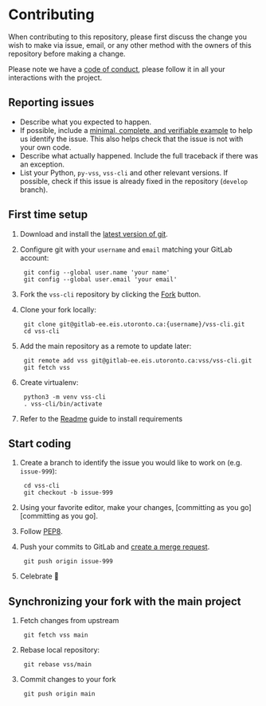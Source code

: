 # Contributing 

When contributing to this repository, please first discuss the change you wish to make via issue,
email, or any other method with the owners of this repository before making a change. 

Please note we have a [code of conduct](CODE_OF_CONDUCT.md), please follow it in all your 
interactions with the project.

## Reporting issues

- Describe what you expected to happen.
- If possible, include a [minimal, complete, and verifiable example][mcve] to help
  us identify the issue. This also helps check that the issue is not with your
  own code.
- Describe what actually happened. Include the full traceback if there was an
  exception.
- List your Python, ``py-vss``, ``vss-cli`` and other relevant versions. 
  If possible, check if this issue is already fixed in the repository (`develop` branch).
  
[mcve]: https://stackoverflow.com/help/mcve

## First time setup

1. Download and install the [latest version of git][latest version of git].
2. Configure git with your `username` and `email` matching your GitLab account:

        git config --global user.name 'your name'
        git config --global user.email 'your email'
        
3. Fork the ``vss-cli`` repository by clicking the [Fork][Fork] button.
4. Clone your fork locally:
    
        git clone git@gitlab-ee.eis.utoronto.ca:{username}/vss-cli.git
        cd vss-cli

5. Add the main repository as a remote to update later:
        
        git remote add vss git@gitlab-ee.eis.utoronto.ca:vss/vss-cli.git
        git fetch vss

6. Create virtualenv:

        python3 -m venv vss-cli
        . vss-cli/bin/activate
   
7. Refer to the [Readme](README.md) guide to install requirements


## Start coding

1. Create a branch to identify the issue you would like to work on (e.g. ``issue-999``):

        cd vss-cli
        git checkout -b issue-999
    
2. Using your favorite editor, make your changes, [committing as you go][committing as you go].
3. Follow [PEP8][PEP8].
4. Push your commits to GitLab and [create a merge request][create a merge request].

        git push origin issue-999
    
5. Celebrate 🎉


## Synchronizing your fork with the main project

1. Fetch changes from upstream
    
        git fetch vss main

2. Rebase local repository:

        git rebase vss/main

3. Commit changes to your fork

        git push origin main


[PEP8]: https://pep8.org/
[create a merge request]: https://docs.gitlab.com/ee/gitlab-basics/add-merge-request.html
[latest version of git]: https://git-scm.com/downloads
[commit as you go]:  http://dont-be-afraid-to-commit.readthedocs.io/en/latest/git/commandlinegit.html#commit-your-changes
[Fork]: https://gitlab-ee.eis.utoronto.ca/help/gitlab-basics/fork-project.md